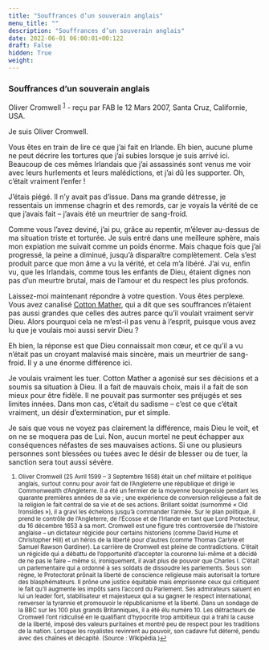 ```yaml
---
title: "Souffrances d’un souverain anglais"
menu_title: ""
description: "Souffrances d’un souverain anglais"
date: 2022-06-01 06:00:01+00:122
draft: False
hidden: True
weight:
---
```

### Souffrances d’un souverain anglais

Oliver Cromwell <sup id="a1">[1](#f1)</sup> - reçu par FAB le 12 Mars 2007, Santa Cruz, Californie, USA.

Je suis Oliver Cromwell.

Vous êtes en train de lire ce que j’ai fait en Irlande. Eh bien, aucune plume ne peut décrire les tortures que j’ai subies lorsque je suis arrivé ici. Beaucoup de ces mêmes Irlandais que j’ai assassinés sont venus me voir avec leurs hurlements et leurs malédictions, et j’ai dû les supporter. Oh, c’était vraiment l’enfer !

J’étais piégé. Il n’y avait pas d’issue. Dans ma grande détresse, je ressentais un immense chagrin et des remords, car je voyais la vérité de ce que j’avais fait – j’avais été un meurtrier de sang-froid.

Comme vous l’avez deviné, j’ai pu, grâce au repentir, m’élever au-dessus de ma situation triste et torturée. Je suis entré dans une meilleure sphère, mais mon expiation me suivait comme un poids énorme. Mais chaque fois que j’ai progressé, la peine a diminué, jusqu’à disparaître complètement. Cela s’est produit parce que mon âme a vu la vérité, et cela m’a libéré. J’ai vu, enfin vu, que les Irlandais, comme tous les enfants de Dieu, étaient dignes non pas d’un meurtre brutal, mais de l’amour et du respect les plus profonds.

Laissez-moi maintenant répondre à votre question. Vous êtes perplexe. Vous avez canalisé [Cotton Mather](/fr-contemporary-messages/fr-contemporary-messages-by-date-order/fr-contemporary-messages-2006/fr-2006-5-21-2-fab-cotton-mather/), qui a dit que ses souffrances n’étaient pas aussi grandes que celles des autres parce qu’il voulait vraiment servir Dieu. Alors pourquoi cela ne m’est-il pas venu à l’esprit, puisque vous avez lu que je voulais moi aussi servir Dieu ?

Eh bien, la réponse est que Dieu connaissait mon cœur, et ce qu’il a vu n’était pas un croyant malavisé mais sincère, mais un meurtrier de sang-froid. Il y a une énorme différence ici.

Je voulais vraiment les tuer. Cotton Mather a agonisé sur ses décisions et a soumis sa situation à Dieu. Il a fait de mauvais choix, mais il a fait de son mieux pour être fidèle. Il ne pouvait pas surmonter ses préjugés et ses limites innées. Dans mon cas, c’était du sadisme – c’est ce que c’était vraiment, un désir d’extermination, pur et simple.

Je sais que vous ne voyez pas clairement la différence, mais Dieu le voit, et on ne se moquera pas de Lui. Non, aucun mortel ne peut échapper aux conséquences néfastes de ses mauvaises actions. Si une ou plusieurs personnes sont blessées ou tuées avec le désir de blesser ou de tuer, la sanction sera tout aussi sévère.
<small>

1. <large id="f1"> Oliver Cromwell (25 Avril 1599 – 3 Septembre 1658) était un chef militaire et politique anglais, surtout connu pour avoir fait de l’Angleterre une république et dirigé le Commonwealth d’Angleterre. Il a été un fermier de la moyenne bourgeoisie pendant les quarante premières années de sa vie ; une expérience de conversion religieuse a fait de la religion le fait central de sa vie et de ses actions. Brillant soldat (surnommé « Old Ironsides »), il a gravi les échelons jusqu’à commander l’armée. Sur le plan politique, il prend le contrôle de l’Angleterre, de l’Écosse et de l’Irlande en tant que Lord Protecteur, du 16 décembre 1653 à sa mort. Cromwell est une figure très controversée de l’histoire anglaise – un dictateur régicide pour certains historiens (comme David Hume et Christopher Hill) et un héros de la liberté pour d’autres (comme Thomas Carlyle et Samuel Rawson Gardiner). La carrière de Cromwell est pleine de contradictions. C’était un régicide qui a débattu de l’opportunité d’accepter la couronne lui-même et a décidé de ne pas le faire – même si, ironiquement, il avait plus de pouvoir que Charles I. C’était un parlementaire qui a ordonné à ses soldats de dissoudre les parlements. Sous son règne, le Protectorat prônait la liberté de conscience religieuse mais autorisait la torture des blasphémateurs. Il prône une justice équitable mais emprisonne ceux qui critiquent le fait qu’il augmente les impôts sans l’accord du Parlement. Ses admirateurs saluent en lui un leader fort, stabilisateur et majestueux qui a su gagner le respect international, renverser la tyrannie et promouvoir le républicanisme et la liberté. Dans un sondage de la BBC sur les 100 plus grands Britanniques, il a été élu numéro 10. Les détracteurs de Cromwell l’ont ridiculisé en le qualifiant d’hypocrite trop ambitieux qui a trahi la cause de la liberté, imposé des valeurs puritaines et montré peu de respect pour les traditions de la nation. Lorsque les royalistes revinrent au pouvoir, son cadavre fut déterré, pendu avec des chaînes et décapité. (Source : Wikipédia.)[↩](#a1)
